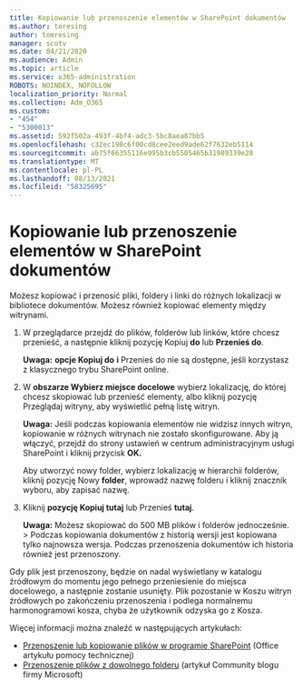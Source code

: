 ```yaml
---
title: Kopiowanie lub przenoszenie elementów w SharePoint dokumentów
ms.author: toresing
author: tomresing
manager: scotv
ms.date: 04/21/2020
ms.audience: Admin
ms.topic: article
ms.service: o365-administration
ROBOTS: NOINDEX, NOFOLLOW
localization_priority: Normal
ms.collection: Adm_O365
ms.custom:
- "454"
- "5300013"
ms.assetid: 592f502a-493f-4bf4-adc3-5bc8aea87bb5
ms.openlocfilehash: c32ec198c6f00cd8cee2eed9ade62f7632eb5114
ms.sourcegitcommit: ab75f66355116e995b3cb5505465b31989339e28
ms.translationtype: MT
ms.contentlocale: pl-PL
ms.lasthandoff: 08/13/2021
ms.locfileid: "58325695"
---
```

# <a name="copy-or-move-items-in-a-sharepoint-document-library"></a>Kopiowanie lub przenoszenie elementów w SharePoint dokumentów

Możesz kopiować i przenosić pliki, foldery i linki do różnych lokalizacji w bibliotece dokumentów. Możesz również kopiować elementy między witrynami. 
  
1. W przeglądarce przejdź do plików, folderów lub linków, które chcesz przenieść, a następnie kliknij pozycję Kopiuj **do** lub **Przenieś do**.

    **Uwaga:** **opcje Kopiuj do** **i** Przenieś do nie są dostępne, jeśli korzystasz z klasycznego trybu SharePoint online.
  
2. W **obszarze Wybierz miejsce docelowe** wybierz lokalizację, do której  chcesz skopiować lub przenieść elementy, albo kliknij pozycję Przeglądaj witryny, aby wyświetlić pełną listę witryn.

    **Uwaga:** Jeśli podczas kopiowania elementów nie widzisz innych witryn, kopiowanie w różnych witrynach nie zostało skonfigurowane. Aby ją włączyć, przejdź do strony ustawień w centrum administracyjnym usługi SharePoint i kliknij przycisk **OK.**
  
    Aby utworzyć nowy folder, wybierz lokalizację w hierarchii folderów, kliknij pozycję Nowy **folder**, wprowadź nazwę folderu i kliknij znacznik wyboru, aby zapisać nazwę.

3. Kliknij **pozycję Kopiuj tutaj** lub Przenieś **tutaj**.

    **Uwaga:** Możesz skopiować do 500 MB plików i folderów jednocześnie. > Podczas kopiowania dokumentów z historią wersji jest kopiowana tylko najnowsza wersja. Podczas przenoszenia dokumentów ich historia również jest przenoszony.
  
 Gdy plik jest przenoszony, będzie on nadal wyświetlany w katalogu źródłowym do momentu jego pełnego przeniesienie do miejsca docelowego, a następnie zostanie usunięty. Plik pozostanie w Koszu witryn źródłowych po zakończeniu przenoszenia i podlega normalnemu harmonogramowi kosza, chyba że użytkownik odzyska go z Kosza.

Więcej informacji można znaleźć w następujących artykułach:

 - [Przenoszenie lub kopiowanie plików w programie SharePoint](https://support.office.com/article/move-or-copy-files-in-sharepoint-00e2f483-4df3-46be-a861-1f5f0c1a87bc) (Office artykułu pomocy technicznej)
 - [Przenoszenie plików z dowolnego folderu](https://techcommunity.microsoft.com/t5/Microsoft-SharePoint-Blog/Now-move-files-anywhere-in-Office-365-SharePoint-and-OneDrive/ba-p/146973) (artykuł Community blogu firmy Microsoft)  